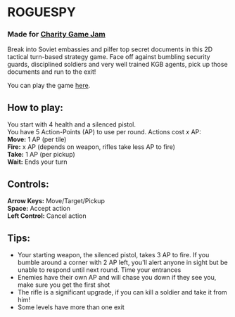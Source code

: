 # ROGUESPY
### Made for [Charity Game Jam](http://charitygamejam.com)

Break into Soviet embassies and pilfer top secret documents in this 2D tactical turn-based strategy game. Face off against bumbling security guards, disciplined soldiers and very well trained KGB agents, pick up those documents and run to the exit!

You can play the game [here](http://dl.dropbox.com/u/56192083/NES/ROGUESPY/index.html).

## How to play:
You start with 4 health and a silenced pistol.  
You have 5 Action-Points (AP) to use per round. Actions cost _x_ AP:  
**Move:** 1 AP (per tile)  
**Fire:** x AP (depends on weapon, rifles take less AP to fire)  
**Take:** 1 AP (per pickup)  
**Wait:** Ends your turn  

## Controls:
**Arrow Keys:** Move/Target/Pickup  
**Space:** Accept action  
**Left Control:** Cancel action  

## Tips:
* Your starting weapon, the silenced pistol, takes 3 AP to fire. If you bumble around a corner with 2 AP left, you'll alert anyone in sight but be unable to respond until next round. Time your entrances
* Enemies have their own AP and will chase you down if they see you, make sure you get the first shot
* The rifle is a significant upgrade, if you can kill a soldier and take it from him!
* Some levels have more than one exit